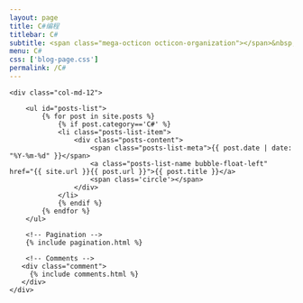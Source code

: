 ```yaml
---
layout: page
title: C#编程
titlebar: C#
subtitle: <span class="mega-octicon octicon-organization"></span>&nbsp;&nbsp; 微信搜索“恬静的小魔龙”，关注后回复“乔布斯”进群交流
menu: C#
css: ['blog-page.css']
permalink: /C#
---
```


<div class="row">

    <div class="col-md-12">

        <ul id="posts-list">
            {% for post in site.posts %}
                {% if post.category=='C#' %}
                <li class="posts-list-item">
                    <div class="posts-content">
                        <span class="posts-list-meta">{{ post.date | date: "%Y-%m-%d" }}</span>
                        <a class="posts-list-name bubble-float-left" href="{{ site.url }}{{ post.url }}">{{ post.title }}</a>
                        <span class='circle'></span>
                    </div>
                </li>
                {% endif %}
            {% endfor %}
        </ul> 

        <!-- Pagination -->
        {% include pagination.html %}

        <!-- Comments -->
       <div class="comment">
         {% include comments.html %}
       </div>
    </div>

</div>
<script>
    $(document).ready(function(){

        // Enable bootstrap tooltip
        $("body").tooltip({ selector: '[data-toggle=tooltip]' });

    });
</script>
